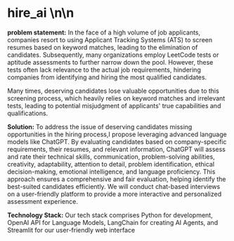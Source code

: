 # hire_ai \n\n
**problem statement:** In the face of a high volume of job applicants, companies resort to using Applicant Tracking Systems (ATS) to screen resumes based on keyword matches, leading to the elimination of candidates. Subsequently, many organizations employ LeetCode tests or aptitude assessments to further narrow down the pool. However, these tests often lack relevance to the actual job requirements, hindering companies from identifying and hiring the most qualified candidates.

Many times, deserving candidates lose valuable opportunities due to this screening process, which heavily relies on keyword matches and irrelevant tests, leading to potential misjudgment of applicants' true capabilities and qualifications.


**Solution:** To address the issue of deserving candidates missing opportunities in the hiring process,I propose leveraging advanced language models like ChatGPT. By evaluating candidates based on company-specific requirements, their resumes, and relevant information, ChatGPT will assess and rate their technical skills, communication, problem-solving abilities, creativity, adaptability, attention to detail, problem identification, ethical decision-making, emotional intelligence, and language proficiency. This approach ensures a comprehensive and fair evaluation, helping identify the best-suited candidates efficiently. We will conduct chat-based interviews on a user-friendly platform to provide a more interactive and personalized assessment experience.


**Technology Stack:** Our tech stack comprises Python for development, OpenAI API for Language Models, LangChain for creating AI Agents, and Streamlit for our user-friendly web interface


